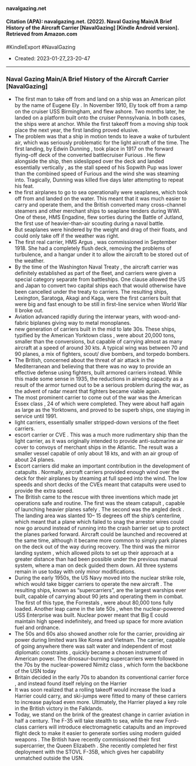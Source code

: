 #### navalgazing.net

#### Citation (APA): navalgazing.net. (2022). Naval Gazing Main/A Brief History of the Aircraft Carrier [NavalGazing] [Kindle Android version]. Retrieved from Amazon.com

#KindleExport
#NavalGazing


- Created: 2023-01-27_23-20-47

---

### Naval Gazing Main/A Brief History of the Aircraft Carrier [NavalGazing]
- The first man to take off from and land on a ship was an American pilot by the name of Eugene Ely . In November 1910, Ely took off from a ramp on the cruiser USS Birmingham, and flew ashore. Two months later, he landed on a platform built onto the cruiser Pennsylvania. In both cases, the ships were at anchor. While the first takeoff from a moving ship took place the next year, the first landing proved elusive.
- The problem was that a ship in motion tends to leave a wake of turbulent air, which was seriously problematic for the light aircraft of the time. The first landing, by Edwin Dunning , took place in 1917 on the forward flying-off deck of the converted battlecruiser Furious . He flew alongside the ship, then sideslipped over the deck and landed essentially vertically , as the stall speed of his Sopwith Pup was lower than the combined speed of Furious and the wind she was steaming into. Tragically, Dunning was killed five days later attempting to repeat his feat.
- the first airplanes to go to sea operationally were seaplanes, which took off from and landed on the water. This meant that it was much easier to carry and operate them, and the British converted many cross-​channel steamers and other merchant ships to seaplane tenders during WWI. One of these, HMS Engadine, flew sorties during the Battle of Jutland, the first use of heavier-​than-​air scouting during a naval battle.
- But seaplanes were hindered by the weight and drag of their floats, and could only take off if the weather was right.
- The first real carrier, HMS Argus , was commissioned in September 1918. She had a completely flush deck, removing the problems of turbulence, and a hangar under it to allow the aircraft to be stored out of the weather.
- By the time of the Washington Naval Treaty , the aircraft carrier was definitely established as part of the fleet, and carriers were given a special category separate from battleships. One clause allowed the US and Japan to convert two capital ships each that would otherwise have been cancelled under the treaty to carriers. The resulting ships, Lexington, Saratoga, Akagi and Kaga, were the first carriers built that were big and fast enough to be still in first-line service when World War II broke out.
- Aviation advanced rapidly during the interwar years, with wood-and-fabric biplanes giving way to metal monoplanes.
- new generation of carriers built in the mid to late 30s. These ships, typified by the American Yorktown class , were about 20,000 tons, smaller than the conversions, but capable of carrying almost as many aircraft at a speed of around 30 kts. A typical wing was between 70 and 90 planes, a mix of fighters, scout/ dive bombers, and torpedo bombers.
- The British, concerned about the threat of air attack in the Mediterranean and believing that there was no way to provide an effective defense using fighters, built armored carriers instead. While this made some sense in 1935, the reductions in airwing capacity as a result of the armor turned out to be a serious problem during the war, as the advent of radar meant that fighters became viable again.
- The most prominent carrier to come out of the war was the American Essex class , 24 of which were completed. They were about half again as large as the Yorktowns, and proved to be superb ships, one staying in service until 1991.
- light carriers, essentially smaller stripped-down versions of the fleet carriers.
- escort carrier or CVE . This was a much more rudimentary ship than the light carrier, as it was originally intended to provide anti-submarine air cover to convoys of merchant ships in the Atlantic. The result was a smaller vessel capable of only about 18 kts, and with an air group of about 24 planes.
- Escort carriers did make an important contribution in the development of catapults . Normally, aircraft carriers provided enough wind over the deck for their airplanes by steaming at full speed into the wind. The low speeds and short decks of the CVEs meant that catapults were used to provide the extra speed.
- The British came to the rescue with three inventions which made jet operations safe and routine. The first was the steam catapult , capable of launching heavier planes safely . The second was the angled deck . The landing area was slanted 10– 15 degrees off the ship’s centerline, which meant that a plane which failed to snag the arrestor wires could now go around instead of running into the crash barrier set up to protect the planes parked forward. Aircraft could be launched and recovered at the same time, although it became more common to simply park planes on the deck out of the way during recovery. The third was the mirror landing system , which allowed pilots to set up their approach at a greater distance than had been possible under the previous manual system, where a man on deck guided them down. All three systems remain in use today with only minor modifications.
- During the early 1950s, the US Navy moved into the nuclear strike role, which would take bigger carriers to operate the new aircraft . The resulting ships, known as “supercarriers”, are the largest warships ever built, capable of carrying about 90 jets and operating them in combat. The first of this type, the Forrestals , were about 80,000 tons fully loaded. Another leap came in the late 50s , when the nuclear-powered USS Enterprise was built. Nuclear power meant that Big E could maintain high speed indefinitely, and freed up space for more aviation fuel and ordnance.
- The 50s and 60s also showed another role for the carrier, providing air power during limited wars like Korea and Vietnam. The carrier, capable of going anywhere there was salt water and independent of most diplomatic constraints , quickly became a chosen instrument of American power. The dinosaur-burning supercarriers were followed in the 70s by the nuclear-powered Nimitz class , which form the backbone of the USN today
- Britain decided in the early 70s to abandon its conventional carrier force , and instead found itself relying on the Harrier
- It was soon realized that a rolling takeoff would increase the load a Harrier could carry, and ski-jumps were fitted to many of these carriers to increase payload even more. Ultimately, the Harrier played a key role in the British victory in the Falklands.
- Today, we stand on the brink of the greatest change in carrier aviation in half a century. The F-35 will take stealth to sea, while the new Ford–class carriers will introduce electromagnetic catapults and an improved flight deck to make it easier to generate sorties using modern guided weapons . The British have recently commissioned their first supercarrier, the Queen Elizabeth . She recently completed her first deployment with the STOVL F-35B, which gives her capability unmatched outside the USN.
